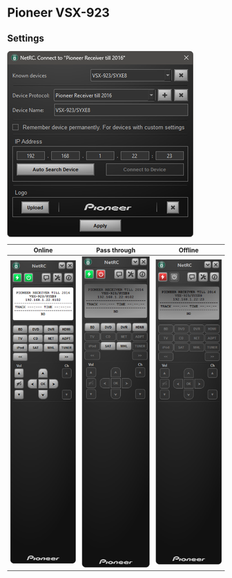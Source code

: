 # Pioneer VSX-923

## Settings
![Offline](./settings.png)

| Online | Pass through | Offline
|--|--|--|
| ![Online](./online.png) | ![Pass through](./pass.png)| ![Pass through](./offline.png)




